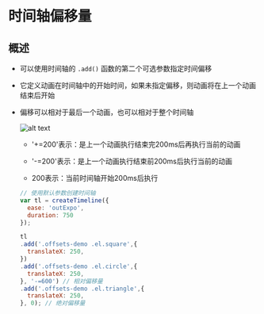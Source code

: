 # 时间轴偏移量

## 概述

+ 可以使用时间轴的 `.add()` 函数的第二个可选参数指定时间偏移
+ 它定义动画在时间轴中的开始时间，如果未指定偏移，则动画将在上一个动画结束后开始
+ 偏移可以相对于最后一个动画，也可以相对于整个时间轴

  ![alt text](images/时间轴偏移量.png)

  + '+=200'表示：是上一个动画执行结束完200ms后再执行当前的动画

  + '-=200'表示：是上一个动画执行结束前200ms后执行当前的动画

  + 200表示：当前时间轴开始200ms后执行

  ```js
  // 使用默认参数创建时间轴
  var tl = createTimeline({
    ease: 'outExpo',
    duration: 750
  });

  tl
  .add('.offsets-demo .el.square',{
    translateX: 250,
  })
  .add('.offsets-demo .el.circle',{
    translateX: 250,
  }, '-=600') // 相对偏移量
  .add('.offsets-demo .el.triangle',{
    translateX: 250,
  }, 0); // 绝对偏移量
  ```
